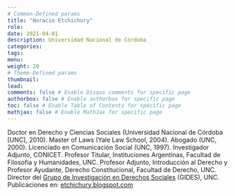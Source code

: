 ```yaml
---
# Common-Defined params
title: "Horacio Etchichury"
role: 
date: 2021-04-01
description: Universidad Nacional de Córdoba
categories:
tags:
menu: 
weight: 20
# Theme-Defined params
thumbnail: 
lead: 
comments: false # Enable Disqus comments for specific page
authorbox: false # Enable authorbox for specific page
toc: false # Enable Table of Contents for specific page
mathjax: false # Enable MathJax for specific page
---
```


Doctor en Derecho y Ciencias Sociales (Universidad Nacional de Córdoba [UNC], 2010). Master of Laws (Yale Law School, 2004). Abogado (UNC, 2000). Licenciado en Comunicación Social (UNC, 1997). Investigador Adjunto, CONICET. Profesor Titular, Instituciones Argentinas, Facultad de Filosofía y Humanidades, UNC. Profesor Adjunto, Introducción al Derecho y Profesor Ayudante, Derecho Constitucional, Facultad de Derecho, UNC. Director del [Grupo de Investigación en Derechos Sociales](https://GidesCordoba.blogspot.com) (GIDES), UNC. Publicaciones en: [etchichury.blogspot.com](https://etchichury.blogspot.com)